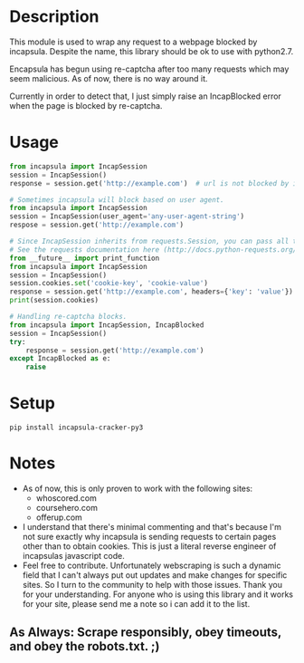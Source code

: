 # Description

This module is used to wrap any request to a webpage blocked by incapsula. Despite the name, this library should be ok to use with python2.7.

Encapsula has begun using re-captcha after too many requests which may seem malicious. As of now, there is no way around it.

Currently in order to detect that, I just simply raise an IncapBlocked error when the page is blocked by re-captcha.

# Usage

```python
from incapsula import IncapSession
session = IncapSession()
response = session.get('http://example.com')  # url is not blocked by incapsula
```

```python
# Sometimes incapsula will block based on user agent.
from incapsula import IncapSession
session = IncapSession(user_agent='any-user-agent-string')
respose = session.get('http://example.com')
```

```python
# Since IncapSession inherits from requests.Session, you can pass all the same arguments to it.
# See the requests documentation here (http://docs.python-requests.org/en/master/user/advanced/#session-objects)
from __future__ import print_function
from incapsula import IncapSession
session = IncapSession()
session.cookies.set('cookie-key', 'cookie-value')
response = session.get('http://example.com', headers={'key': 'value'})
print(session.cookies)
```

```python
# Handling re-captcha blocks.
from incapsula import IncapSession, IncapBlocked
session = IncapSession()
try:
    response = session.get('http://example.com')
except IncapBlocked as e:
    raise
```

# Setup

`pip install incapsula-cracker-py3`

# Notes

* As of now, this is only proven to work with the following sites:
  * whoscored.com
  * coursehero.com
  * offerup.com
* I understand that there's minimal commenting and that's because I'm not sure exactly why incapsula is sending requests to certain pages other than to obtain cookies. This is just a literal reverse engineer of incapsulas javascript code.
* Feel free to contribute. Unfortunately webscraping is such a dynamic field that I can't always put out updates and make changes for specific sites. So I turn to the community to help with those issues. Thank you for your understanding. For anyone who is using this library and it works for your site, please send me a note so i can add it to the list.

## As Always: Scrape responsibly, obey timeouts, and obey the robots.txt. ;)
